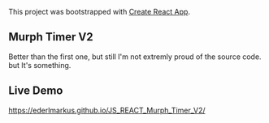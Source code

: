 This project was bootstrapped with [Create React App](https://github.com/facebook/create-react-app).

## Murph Timer V2

Better than the first one, but still I'm not extremly proud of the source code.
but It's something.

## Live Demo

https://ederlmarkus.github.io/JS_REACT_Murph_Timer_V2/
